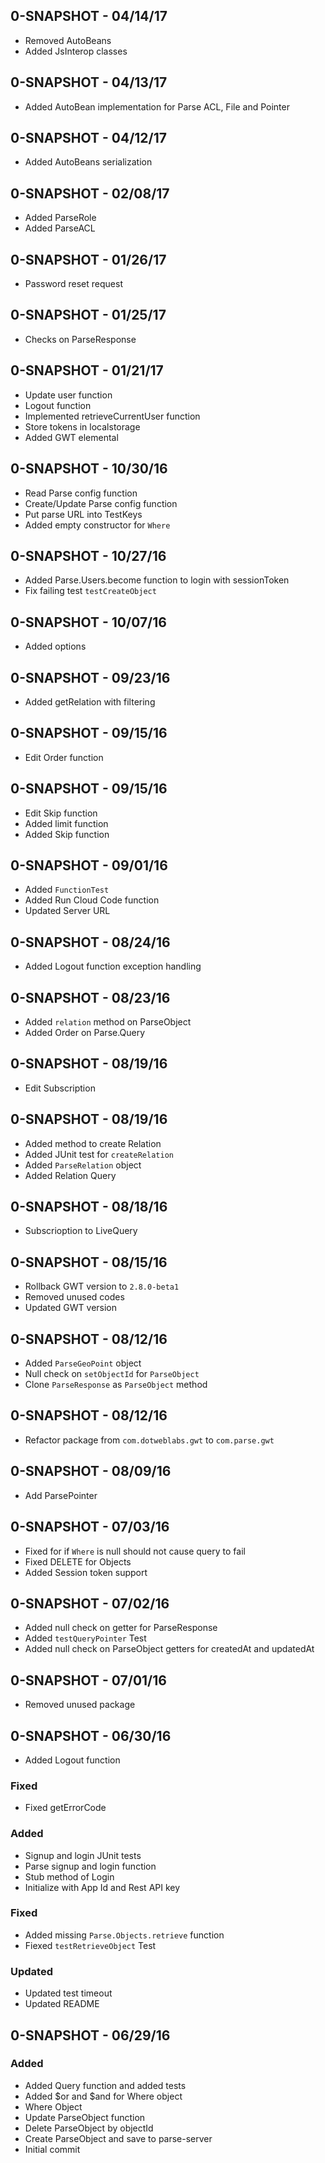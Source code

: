 ## 0-SNAPSHOT - 04/14/17
- Removed AutoBeans
- Added JsInterop classes

## 0-SNAPSHOT - 04/13/17
- Added AutoBean implementation for Parse ACL, File and Pointer

## 0-SNAPSHOT - 04/12/17
- Added AutoBeans serialization

## 0-SNAPSHOT - 02/08/17
- Added ParseRole
- Added ParseACL

## 0-SNAPSHOT - 01/26/17
- Password reset request

## 0-SNAPSHOT - 01/25/17
- Checks on ParseResponse

## 0-SNAPSHOT - 01/21/17
- Update user function
- Logout function
- Implemented retrieveCurrentUser function
- Store tokens in localstorage
- Added GWT elemental

## 0-SNAPSHOT - 10/30/16
- Read Parse config function
- Create/Update Parse config function
- Put parse URL into TestKeys
- Added empty constructor for `Where`

## 0-SNAPSHOT - 10/27/16
- Added Parse.Users.become function to login with sessionToken
- Fix failing test `testCreateObject`

## 0-SNAPSHOT - 10/07/16
- Added options

## 0-SNAPSHOT - 09/23/16
- Added getRelation with filtering

## 0-SNAPSHOT - 09/15/16
- Edit Order function

## 0-SNAPSHOT - 09/15/16
- Edit Skip function
- Added limit function
- Added Skip function

## 0-SNAPSHOT - 09/01/16
- Added `FunctionTest`
- Added Run Cloud Code function
- Updated Server URL

## 0-SNAPSHOT - 08/24/16
- Added Logout function exception handling 

## 0-SNAPSHOT - 08/23/16
- Added `relation` method on ParseObject
- Added Order on Parse.Query

## 0-SNAPSHOT - 08/19/16
- Edit Subscription

## 0-SNAPSHOT - 08/19/16
- Added method to create Relation
- Added JUnit test for `createRelation`
- Added `ParseRelation` object
- Added Relation Query

## 0-SNAPSHOT - 08/18/16
- Subscrioption to LiveQuery 

## 0-SNAPSHOT - 08/15/16
- Rollback GWT version to `2.8.0-beta1`
- Removed unused codes 
- Updated GWT version

## 0-SNAPSHOT - 08/12/16
- Added `ParseGeoPoint` object
- Null check on `setObjectId` for `ParseObject`
- Clone `ParseResponse` as `ParseObject` method

## 0-SNAPSHOT - 08/12/16

- Refactor package from `com.dotweblabs.gwt` to `com.parse.gwt`

## 0-SNAPSHOT - 08/09/16

- Add ParsePointer

## 0-SNAPSHOT - 07/03/16

- Fixed for if `Where` is null should not cause query to fail
- Fixed DELETE for Objects
- Added Session token support

## 0-SNAPSHOT - 07/02/16

- Added null check on getter for ParseResponse
- Added `testQueryPointer` Test
- Added null check on ParseObject getters for createdAt and updatedAt

## 0-SNAPSHOT - 07/01/16

- Removed unused package

## 0-SNAPSHOT - 06/30/16

- Added Logout function

### Fixed
- Fixed getErrorCode

### Added
- Signup and login JUnit tests
- Parse signup and login function
- Stub method of Login
- Initialize with App Id and Rest API key

### Fixed 
- Added missing `Parse.Objects.retrieve` function
- Fiexed `testRetrieveObject` Test 

### Updated
- Updated test timeout
- Updated README

## 0-SNAPSHOT - 06/29/16

### Added
- Added Query function and added tests
- Added $or and $and for Where object
- Where Object
- Update ParseObject function
- Delete ParseObject by objectId
- Create ParseObject and save to parse-server
- Initial commit
